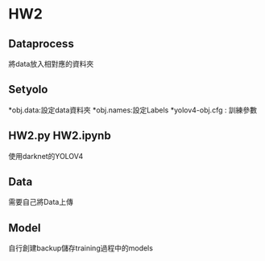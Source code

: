 HW2
=

Dataprocess
---
將data放入相對應的資料夾

Setyolo
---
  *obj.data:設定data資料夾
  *obj.names:設定Labels
  *yolov4-obj.cfg : 訓練參數

HW2.py HW2.ipynb
---
  使用darknet的YOLOV4
  
Data
---
需要自己將Data上傳

Model
---
自行創建backup儲存training過程中的models

